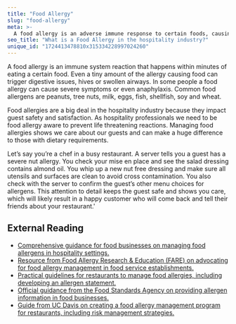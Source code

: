 ```yaml
---
title: "Food Allergy"
slug: "food-allergy"
meta: >-
  A food allergy is an adverse immune response to certain foods, causing symptoms like hives, swelling, or anaphylaxis. Staff must know ingredients to prevent reactions.
seo_title: "What is a Food Allergy in the hospitality industry?"
unique_id: "1724413478810x315334228997024260"
---
```


A food allergy is an immune system reaction that happens within minutes of eating a certain food. Even a tiny amount of the allergy causing food can trigger digestive issues, hives or swollen airways. In some people a food allergy can cause severe symptoms or even anaphylaxis. Common food allergens are peanuts, tree nuts, milk, eggs, fish, shellfish, soy and wheat.

Food allergies are a big deal in the hospitality industry because they impact guest safety and satisfaction. As hospitality professionals we need to be food allergy aware to prevent life threatening reactions. Managing food allergies shows we care about our guests and can make a huge difference to those with dietary requirements.

Let’s say you’re a chef in a busy restaurant. A server tells you a guest has a severe nut allergy. You check your mise en place and see the salad dressing contains almond oil. You whip up a new nut free dressing and make sure all utensils and surfaces are clean to avoid cross contamination. You also check with the server to confirm the guest’s other menu choices for allergens. This attention to detail keeps the guest safe and shows you care, which will likely result in a happy customer who will come back and tell their friends about your restaurant.'

## External Reading

- [Comprehensive guidance for food businesses on managing food allergens in hospitality settings.](https://www.virtual-college.co.uk/resources/food-allergy-guidance-in-catering-and-hospitality)
- [Resource from Food Allergy Research & Education (FARE) on advocating for food allergy management in food service establishments.](https://www.foodallergy.org/our-initiatives/advocacy/know-your-rights/food-allergies-and-food-service-establishments)
- [Practical guidelines for restaurants to manage food allergies, including developing an allergen statement.](https://www.unileverfoodsolutions.us/chef-inspiration/allergen-101/5-food-allergy-guidelines-to-follow-in-your-restaurant.html)
- [Official guidance from the Food Standards Agency on providing allergen information in food businesses.](https://www.food.gov.uk/business-guidance/allergen-guidance-for-food-businesses)
- [Guide from UC Davis on creating a food allergy management program for restaurants, including risk management strategies.](https://ucfoodsafety.ucdavis.edu/sites/g/files/dgvnsk7366/files/inline-files/286522_0.pdf)